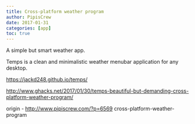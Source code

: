 ```yaml
---
title: Cross-platform weather program
author: PipisCrew
date: 2017-01-31
categories: [app]
toc: true
---
```


A simple but smart weather app.

Temps is a clean and minimalistic weather menubar application for any desktop.

https://jackd248.github.io/temps/

http://www.ghacks.net/2017/01/30/temps-beautiful-but-demanding-cross-platform-weather-program/

origin - http://www.pipiscrew.com/?p=6569 cross-platform-weather-program